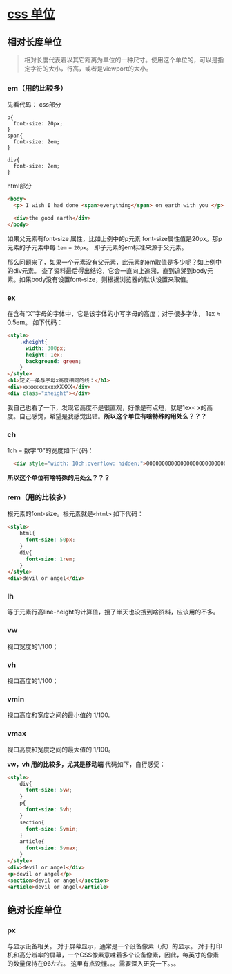 # [css 单位][1]

## 相对长度单位

> 相对长度代表着以其它距离为单位的一种尺寸。使用这个单位的，可以是指定字符的大小，行高，或者是viewport的大小。

### em（用的比较多）
先看代码：
css部分
``` stylus
p{
  font-size: 20px;
}
span{
  font-size: 2em;
}

div{
  font-size: 2em;
}
```
html部分
``` html
<body>
  <p> I wish I had done <span>everything</span> on earth with you </p>

  <div>the good earth</div>
</body>
```

如果父元素有font-size 属性，比如上例中的p元素 font-size属性值是20px。那p元素的子元素中每 ```1em``` = ```20px```。 即子元素的em标准来源于父元素。

那么问题来了，如果一个元素没有父元素，此元素的em取值是多少呢？如上例中的div元素。
查了资料最后得出结论，它会一直向上追溯，直到追溯到body元素。如果body没有设置font-size，则根据浏览器的默认设置来取值。

### ex
在含有“X”字母的字体中，它是该字体的小写字母的高度；对于很多字体， 1ex ≈ 0.5em。
如下代码：

``` html
<style>
	.xheight{
	  width: 300px;
	  height: 1ex;
	  background: green;
	}
</style>
<h1>定义一条与字母x高度相同的线：</h1>
<div>xxxxxxxxxxxXXXXX</div> 
<div class="xheight"></div>
```
我自己也看了一下，发现它高度不是很直观，好像是有点短，就是1ex< x的高度。自己感觉，希望是我感觉出错。**所以这个单位有啥特殊的用处么？？？**

### ch
1ch = 数字“0”的宽度如下代码：
``` html
  <div style="width: 10ch;overflow: hidden;">0000000000000000000000000000000</div>
```
**所以这个单位有啥特殊的用处么？？？**

### rem（用的比较多）
根元素的font-size。根元素就是```<html>```
如下代码：
``` html
<style>
	html{
	  font-size: 50px;
	}
	div{
	  font-size: 1rem;
	}
</style>
<div>devil or angel</div>
```

### lh
等于元素行高line-height的计算值，搜了半天也没搜到啥资料，应该用的不多。

### vw
视口宽度的1/100；

### vh
视口高度的1/100；

### vmin
视口高度和宽度之间的最小值的 1/100。

### vmax
视口高度和宽度之间的最大值的 1/100。

**vw，vh 用的比较多，尤其是移动端**
代码如下，自行感受：
``` html
<style>
	div{
	  font-size: 5vw;
	}
	p{
	  font-size: 5vh;
	}
	section{
	  font-size: 5vmin;
	}
	article{
	  font-size: 5vmax;
	}
</style>
<div>devil or angel</div>
<p>devil or angel</p>
<section>devil or angel</section>
<article>devil or angel</article>
```

## 绝对长度单位

### px
与显示设备相关。
对于屏幕显示，通常是一个设备像素（点）的显示。
对于打印机和高分辨率的屏幕，一个CSS像素意味着多个设备像素，因此，每英寸的像素的数量保持在96左右。
这里有点没懂。。。需要深入研究一下。。。


  [1]: https://developer.mozilla.org/zh-CN/docs/Web/CSS/length